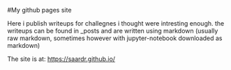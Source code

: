 #My github pages site 

Here i publish writeups for challegnes i thought were intresting enough. the writeups can be found in _posts and are written using markdown (usually raw markdown, sometimes however with jupyter-notebook downloaded as markdown)

The site is at: https://saardr.github.io/
